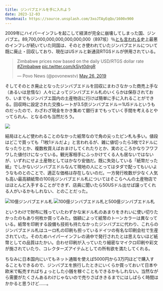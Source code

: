 ```yaml
---
title: ジンバブエドルを手に入れよう
date: 2023-12-03
thumbnail: https://source.unsplash.com/3xoJTAyEqQo/1600x900
---
```


2009年にハイパーインフレを起こして経済が完全に崩壊してしまった国、ジンバブエ。89,700,000,000,000,000,000,000（897垓）％[とも言われる](http://www3.u-toyama.ac.jp/kkarato/2020/economics/handout/economics-2020-12-0720.pdf)史上最悪のインフレが続いていた同国は、そのとき使われていたジンバブエドルについて既に廃止・回収しており、現在はUSドルと新通貨RTGSドルが併用されている。

<blockquote class="twitter-tweet"><p lang="en" dir="ltr">Zimbabwe prices now based on the daily USD/RTGS dollar rate <a href="https://twitter.com/hashtag/Zimbabwe?src=hash&amp;ref_src=twsrc%5Etfw">#Zimbabwe</a> <a href="https://t.co/kSiyt0drgR">pic.twitter.com/kSiyt0drgR</a></p>&mdash; Povo News (@povonewstv) <a href="https://twitter.com/povonewstv/status/1132673832546906115?ref_src=twsrc%5Etfw">May 26, 2019</a></blockquote> <script async src="https://platform.twitter.com/widgets.js" charset="utf-8"></script>

そしてそのとき廃止となったジンバブエドルを回収にまわさなかった商売上手な（あるいは怠惰な）人々によってジンバブエドル札のいくらかは保存されており、いまでもジンバブエ国内の土産物店に行けば簡単に手に入れることができる。回収時に設定された交換レートが3.5京ジンバブエドル＝1USドルというものだったので、わざわざ現金をかき集めて銀行までもっていく手間を考えるとやってられん、となるのも当然だろう。

![](https://img.xar.sh/1884882617f47519.jpeg)

結局ほとんど使われることのなかった紙幣なので角の尖ったピン札も多い。値段はどこで買っても「1枚1ドルだよ」と言われるが、雑に値切ったら3枚で2ドルになったりとか、複数枚買えばおまけしてくれたりとか、実のところかなりフワフワした値付けになっている。観光客相手にふっかけてくる人も居ないではないが、いずれにせよ土産物としてはかなり安価だ。既に失効している「紙幣だった紙」でしかないジンバブエドルなんて現地の人にとってはタダで配ってもいいようなものとのことで、適正な価格は存在しないのだ。一方発行枚数が少なく人気も高い最高額紙幣の100兆ジンバブエドル札についてはそこらへんの土産物店ではほとんど入手することができず、店員に聞いたら50USドル出せば譲ってくれる人がいるかもしれない、とのことだった。

![10億ジンバブエドル札](https://source.unsplash.com/3xoJTAyEqQo/1600x900)
![100億ジンバブエドル札と500億ジンバブエドル札](https://img.xar.sh/6fb741e6b6ec1cd9.jpeg)

というわけで財布に残っていたわずかな米ドル札のあまりをきれいに使い切りたかったのもあり何枚か買ってみた。価額によって紙幣のトーンカラーは異なっている。紙幣を印刷する設備も技術も持たなかったジンバブエに代わり、これらのジンバブエドル札はユーロ札の印刷も担っているドイツの有名な印刷会社で生産されていた。そのためハイパーインフレの渦中で発行されたとは思えないほど紙幣としての品質はたかい。合わせ印刷が入っていたり細密なマイクロ印刷や彩文が施されていたり、コレクターズアイテムとしての所有欲を満たしてくれる。

ちなみに日本国内にいてもネット通販を使えば5000円から3万円ほどで購入することもできるので、ジンバブエを旅行したときにいくらか買っておいて日本や欧米で転売すればちょっとした小銭を稼ぐこともできるかもしれない。当然ながら需要がたくさんあるわけじゃないので売りさばききるまでにはしばらく時間はかかると思うけど……。
